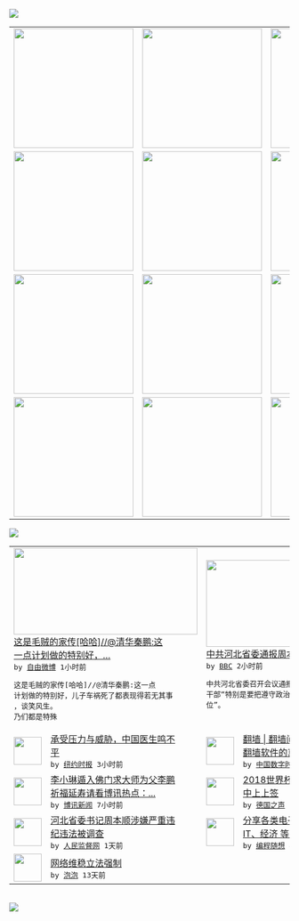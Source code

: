 

<a href="https://github.com/greatfire/z/raw/master/FreeBrowser.apk"><img src="https://raw.githubusercontent.com/greatfire/wiki/master/x/header.png" /></a><table><tr><td width="262" align="center" valign="center"><a href="https://github.com/greatfire/wiki/wiki/nyt" title="纽约时报中文网 国际纵览"><img src="https://raw.githubusercontent.com/greatfire/wiki/master/x/nyt_flag.png" width="215"/></a></td><td width="262" align="center" valign="center"><a href="https://github.com/greatfire/wiki/wiki/dw" title=""><img src="https://raw.githubusercontent.com/greatfire/wiki/master/x/dw_flag.png" width="215"/></a></td><td width="262" align="center" valign="center"><a href="https://github.com/greatfire/wiki/wiki/rmjd" title=""><img src="https://raw.githubusercontent.com/greatfire/wiki/master/x/rmjd_flag.png" width="215"/></a></td></tr><tr><td width="262" align="center" valign="center"><a href="https://github.com/paopaonetizen/website" title="泡泡 - 未经审查的互联网信息"><img src="https://raw.githubusercontent.com/greatfire/wiki/master/x/pp_flag.png" width="215"/></a></td><td width="262" align="center" valign="center"><a href="https://github.com/getlantern/mirror" title="以及自由微博和GreatFire.org官方中文论坛"><img src="https://raw.githubusercontent.com/greatfire/wiki/master/x/lantern_flag.png" width="215"/></a></td><td width="262" align="center" valign="center"><a href="https://github.com/cdtmirrors/m/" title=""><img src="https://raw.githubusercontent.com/greatfire/wiki/master/x/cdt_flag.png" width="215"/></a></td></tr><tr><td width="262" align="center" valign="center"><a href="https://github.com/program-think/blog" title="编程随想的博客"><img src="https://raw.githubusercontent.com/greatfire/wiki/master/x/pt_flag.png" width="215"/></a></td><td width="262" align="center" valign="center"><a href="https://github.com/greatfire/wiki/wiki/bbc" title=""><img src="https://raw.githubusercontent.com/greatfire/wiki/master/x/bbc_flag.png" width="215"/></a></td><td width="262" align="center" valign="center"><a href="https://github.com/freeweibo/s" title="自由微博 - 匿名和不受屏蔽的新浪微博搜索"><img src="https://raw.githubusercontent.com/greatfire/wiki/master/x/fw_flag.png" width="215"/></a></td></tr><tr><td width="262" align="center" valign="center"><a href="https://github.com/greatfire/wiki/wiki/google" title=""><img src="https://raw.githubusercontent.com/greatfire/wiki/master/x/google_flag.png" width="215"/></a></td><td width="262" align="center" valign="center"><a href="https://github.com/bxnews/boxun" title=""><img src="https://raw.githubusercontent.com/greatfire/wiki/master/x/bx_flag.png" width="215"/></a></td><td width="262" align="center" valign="center"><a href="https://github.com/greatfire/wiki/wiki/open-source" title="欢迎访问GreatFire.org开发者项目网站"><img src="https://raw.githubusercontent.com/greatfire/wiki/master/x/open-source_flag.png" width="215"/></a></td></tr></table><img src="https://raw.githubusercontent.com/greatfire/wiki/master/x/newsfeed text.png" /><table cols="4"><tr><td colspan="2" width="380"><a href="https://freeweibo.com/weibo/3868852423736450"><img src="https://raw.githubusercontent.com/greatfire/wiki/master/x/fw_logo_b.png" width="330" height="156"/></a></br><a href="https://freeweibo.com/weibo/3868852423736450">这是毛贼的家传[哈哈]//@清华秦鹏:这<br/>一点计划做的特别好，…</a></br><kbd> by <a href="https://freeweibo.com/">自由微博</a> 1小时前 </kbd></br><pre>这是毛贼的家传[哈哈]//@清华秦鹏:这一点<br/>计划做的特别好，儿子车祸死了都表现得若无其事<br/>，谈笑风生。 乃们都是特殊</pre></td><td colspan="2" width="380"><a href="http://www.bbc.com/zhongwen/simp/china/2015/07/150726_china_corruption_hebei"><img src="http://a.files.bbci.co.uk/worldservice/live/assets/images/2015/07/26/150726051607_hebei_zhou_benshun_02_144x81_bbcchinese_nocredit.jpg" width="330" height="156"/></a></br><a href="http://www.bbc.com/zhongwen/simp/china/2015/07/150726_china_corruption_hebei">中共河北省委通报周本顺案再提政治规矩</a></br><kbd> by <a href="http://www.bbc.co.uk/zhongwen/simp">BBC</a> 2小时前 </kbd></br><pre>中共河北省委召开会议通报周本顺落马情况，要求<br/>干部“特别是要把遵守政治纪律和政治规矩放在首<br/>位”。</pre></td></tr><tr><td><img src="https://raw.githubusercontent.com/greatfire/wiki/master/x/nyt_logo.png" width="50" height="50"/></td><td width="280"><a href="http://d14ef9yfs077is.cloudfront.net/china/20150726/c26sino-doctors/">承受压力与威胁，中国医生鸣不<br/>平</a></br><kbd> by <a href="http://m.cn.nytimes.com/">纽约时报</a> 3小时前 </kbd></td><td><img src="https://raw.githubusercontent.com/greatfire/wiki/master/x/cdt_logo.png" width="50" height="50"/></td><td width="280"><a href="http://feedproxy.google.com/~r/chinadigitaltimes/IyPt/~3/H6T9DWrOdKI/">翻墙 | 翻墙问答：如何确认<br/>翻墙软件的真假？</a></br><kbd> by <a href="http://chinadigitaltimes.net/chinese/">中国数字时代</a> 4小时前 </kbd></td></tr><tr><td><img src="https://raw.githubusercontent.com/greatfire/wiki/master/x/bx_logo.png" width="50" height="50"/></td><td width="280"><a href="http://www.boxun.com/news/gb/china/2015/07/201507261234.shtml">李小琳遁入佛门求大师为父李鹏<br/>祈福延寿请看博讯热点：...</a></br><kbd> by <a href="http://www.boxun.com">博讯新闻</a> 7小时前 </kbd></td><td><img src="http://www.dw.com/image/0,,18607722_302,00.jpg" width="50" height="50"/></td><td width="280"><a href="http://dw.com/p/1G4in?maca=chi-GK-text-greatfire-all-chinese-15625-xml-mrss">2018世界杯预选赛 德国抽<br/>中上上签</a></br><kbd> by <a href="http://dw.de">德国之声</a> 1天前 </kbd></td></tr><tr><td><img src="http://www.rmjdw.com/uploads/150725/1-150H5094439328.jpg" width="50" height="50"/></td><td width="280"><a href="http://www.rmjdw.com//fanfuqianshao/20150725/15138.html">河北省委书记周本顺涉嫌严重违<br/>纪违法被调查 </a></br><kbd> by <a href="http://www.rmjdw.com/">人民监督网</a> 1天前 </kbd></td><td><img src="http://feeds.feedburner.com/~ff/programthink?d=yIl2AUoC8zA" width="50" height="50"/></td><td width="280"><a href="http://feedproxy.google.com/~r/programthink/~3/qPeTDk8ym14/share-books.html">分享各类电子书（政治、军事、<br/>IT、经济 等，52本）</a></br><kbd> by <a href="http://program-think.blogspot.com">编程随想</a> 4天前 </kbd></td></tr><tr><td><img src="http://pao-pao.net/sites/pao-pao.net/files/styles/base_adaptive/public/6523513689_baeec3c53c_z_0.jpg?itok=NM8cQ_d1" width="50" height="50"/></td><td width="280"><a href="https://pao-pao.net/article/593">网络维稳立法强制</a></br><kbd> by <a href="https://pao-pao.net">泡泡</a> 13天前 </kbd></td></table></br><a href="https://github.com/greatfire/z/raw/master/FreeBrowser.apk"><img src="https://raw.githubusercontent.com/greatfire/wiki/master/x/download app.png" /></a>